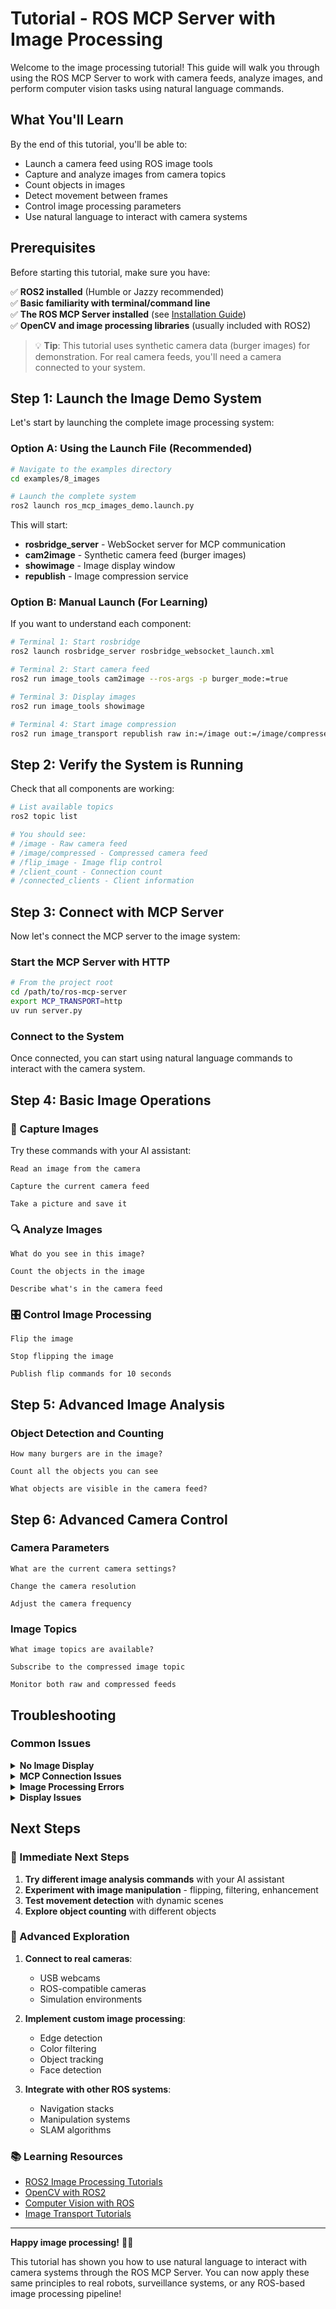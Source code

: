 # Tutorial - ROS MCP Server with Image Processing

Welcome to the image processing tutorial! This guide will walk you through using the ROS MCP Server to work with camera feeds, analyze images, and perform computer vision tasks using natural language commands.

## What You'll Learn

By the end of this tutorial, you'll be able to:
- Launch a camera feed using ROS image tools
- Capture and analyze images from camera topics
- Count objects in images
- Detect movement between frames
- Control image processing parameters
- Use natural language to interact with camera systems

## Prerequisites

Before starting this tutorial, make sure you have:

✅ **ROS2 installed** (Humble or Jazzy recommended)  
✅ **Basic familiarity with terminal/command line**  
✅ **The ROS MCP Server installed** (see [Installation Guide](../../docs/installation.md))  
✅ **OpenCV and image processing libraries** (usually included with ROS2)

> 💡 **Tip**: This tutorial uses synthetic camera data (burger images) for demonstration. For real camera feeds, you'll need a camera connected to your system.

## Step 1: Launch the Image Demo System

Let's start by launching the complete image processing system:

### Option A: Using the Launch File (Recommended)

```bash
# Navigate to the examples directory
cd examples/8_images

# Launch the complete system
ros2 launch ros_mcp_images_demo.launch.py
```

This will start:
- **rosbridge_server** - WebSocket server for MCP communication
- **cam2image** - Synthetic camera feed (burger images)
- **showimage** - Image display window
- **republish** - Image compression service

### Option B: Manual Launch (For Learning)

If you want to understand each component:

```bash
# Terminal 1: Start rosbridge
ros2 launch rosbridge_server rosbridge_websocket_launch.xml

# Terminal 2: Start camera feed
ros2 run image_tools cam2image --ros-args -p burger_mode:=true

# Terminal 3: Display images
ros2 run image_tools showimage

# Terminal 4: Start image compression
ros2 run image_transport republish raw in:=/image out:=/image/compressed
```

## Step 2: Verify the System is Running

Check that all components are working:

```bash
# List available topics
ros2 topic list

# You should see:
# /image - Raw camera feed
# /image/compressed - Compressed camera feed
# /flip_image - Image flip control
# /client_count - Connection count
# /connected_clients - Client information
```

## Step 3: Connect with MCP Server

Now let's connect the MCP server to the image system:

### Start the MCP Server with HTTP

```bash
# From the project root
cd /path/to/ros-mcp-server
export MCP_TRANSPORT=http
uv run server.py
```

### Connect to the System

Once connected, you can start using natural language commands to interact with the camera system.

## Step 4: Basic Image Operations

### 📸 Capture Images

Try these commands with your AI assistant:

```
Read an image from the camera
```

```
Capture the current camera feed
```

```
Take a picture and save it
```

### 🔍 Analyze Images

```
What do you see in this image?
```

```
Count the objects in the image
```

```
Describe what's in the camera feed
```

### 🎛️ Control Image Processing

```
Flip the image
```

```
Stop flipping the image
```

```
Publish flip commands for 10 seconds
```

## Step 5: Advanced Image Analysis

### Object Detection and Counting

```
How many burgers are in the image?
```

```
Count all the objects you can see
```

```
What objects are visible in the camera feed?
```


## Step 6: Advanced Camera Control

### Camera Parameters

```
What are the current camera settings?
```

```
Change the camera resolution
```

```
Adjust the camera frequency
```

### Image Topics

```
What image topics are available?
```

```
Subscribe to the compressed image topic
```

```
Monitor both raw and compressed feeds
```


## Troubleshooting

### Common Issues

<details>
<summary><strong>No Image Display</strong></summary>

**Problem**: Camera feed not showing or no images received

**Solutions**:
- Launch the server with HTTP transport. It seems stdio can have difficulties showing images in the chat.
- Check if cam2image is running: `ros2 node list | grep cam2image`
- Verify image topic exists: `ros2 topic list | grep image`
- Test image publishing: `ros2 topic echo /image --once`

</details>

<details>
<summary><strong>MCP Connection Issues</strong></summary>

**Problem**: AI assistant can't access camera data

**Solutions**:
- Verify that you are configuring your MCP server correctly
- First connect to the MCP server with `connect_to_robot` tool
- Ensure MCP server is connected
- Restart rosbridge if connection fails

</details>

<details>
<summary><strong>Image Processing Errors</strong></summary>

**Problem**: Image analysis commands fail

**Solutions**:
- Check if OpenCV is properly installed
- Verify image message format: `ros2 topic info /image`
- Test with simpler commands first

</details>

<details>
<summary><strong>Display Issues</strong></summary>

**Problem**: showimage window doesn't appear

**Solutions**:
- **WSL users**: Install X11 forwarding: `sudo apt install x11-apps`
- **Remote connections**: Use X11 forwarding: `ssh -X username@hostname`
- **Docker users**: Check X11 forwarding configuration
- Try running without display: `ros2 run image_tools cam2image --ros-args -p show_camera:=false`

</details>


## Next Steps

### 🎯 Immediate Next Steps

1. **Try different image analysis commands** with your AI assistant
2. **Experiment with image manipulation** - flipping, filtering, enhancement
3. **Test movement detection** with dynamic scenes
4. **Explore object counting** with different objects

### 🚀 Advanced Exploration

1. **Connect to real cameras**:
   - USB webcams
   - ROS-compatible cameras
   - Simulation environments

2. **Implement custom image processing**:
   - Edge detection
   - Color filtering
   - Object tracking
   - Face detection

3. **Integrate with other ROS systems**:
   - Navigation stacks
   - Manipulation systems
   - SLAM algorithms

### 📚 Learning Resources

- [ROS2 Image Processing Tutorials](https://docs.ros.org/en/humble/Tutorials/Intermediate/Image_Processing/)
- [OpenCV with ROS2](https://docs.ros.org/en/humble/Tutorials/Intermediate/Image_Processing/)
- [Computer Vision with ROS](https://wiki.ros.org/cv_bridge)
- [Image Transport Tutorials](https://docs.ros.org/en/humble/Tutorials/Intermediate/Image_Processing/)


---

**Happy image processing!** 📸🤖

This tutorial has shown you how to use natural language to interact with camera systems through the ROS MCP Server. You can now apply these same principles to real robots, surveillance systems, or any ROS-based image processing pipeline!
